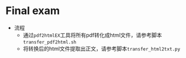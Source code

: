 # Final exam

* 流程
  - 通过`pdf2htmlEX`工具将所有pdf转化成html文件，请参考脚本`transfer_pdf2html.sh`
  - 将转换后的html文件提取出正文，请参考脚本`transfer_html2txt.py`

